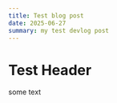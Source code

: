 ```yaml
---
title: Test blog post
date: 2025-06-27
summary: my test devlog post
---
```


# Test Header
some text